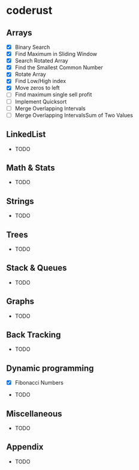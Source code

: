 # coderust

## Arrays

- [x] Binary Search
- [x] Find Maximum in Sliding Window
- [x] Search Rotated Array
- [x] Find the Smallest Common Number
- [x] Rotate Array
- [x] Find Low/High index
- [x] Move zeros to left
- [ ] Find maximum single sell profit
- [ ] Implement Quicksort
- [ ] Merge Overlapping Intervals
- [ ] Merge Overlapping IntervalsSum of Two Values

## LinkedList

- TODO

## Math & Stats

- TODO

## Strings

- TODO

## Trees

- TODO

## Stack & Queues

- TODO

## Graphs

- TODO

## Back Tracking

- TODO

## Dynamic programming

- [x] Fibonacci Numbers
- TODO

## Miscellaneous

- TODO

## Appendix

- TODO
